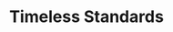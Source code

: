 ---
ee_id: '150'
site: '1'
type: '2'
url: 2010-087-timeless-standards-2
title: Timeless Standards
year: '2010'
display_year: '2010'
medium: Inkjet on Comtex
dims: 56 x 40 inches
pitch:
ps:
live_url:
related:
youtube:
related_code:
imgs: timeless-standards-2010-087-full-cropped-database-ropac.jpg
subheading:
download:
add_credit:
add_credits:
commission:
layout: things-i-made
---